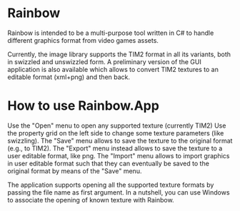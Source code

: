 Rainbow
=======

Rainbow is intended to be a multi-purpose tool written in C# to handle different graphics format from video games assets.

Currently, the image library supports the TIM2 format in all its variants,
both in swizzled and unswizzled form. A preliminary version of the GUI application is also available which allows to convert TIM2 textures to an editable format (xml+png) and then back.

How to use Rainbow.App
=======
Use the "Open" menu to open any supported texture (currently TIM2)
Use the property grid on the left side to change some texture parameters (like swizzling).
The "Save" menu allows to save the texture to the original format (e.g., to TIM2).
The "Export" menu instead allows to save the texture to a user editable format, like png.
The "Import" menu allows to import graphics in user editable format such that they can eventually be saved to the original format by means of the "Save" menu.

The application supports opening all the supported texture formats by passing the file name as first argument. In a nutshell,
you can use Windows to associate the opening of known texture with Rainbow.
